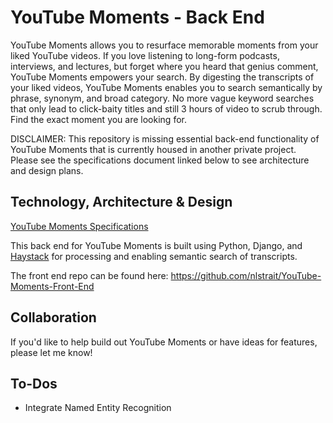 # YouTube Moments - Back End
YouTube Moments allows you to resurface memorable moments from your liked YouTube videos. If you love listening to long-form podcasts, interviews, and lectures, but forget where you heard that genius comment, YouTube Moments empowers your search. By digesting the transcripts of your liked videos, YouTube Moments enables you to search semantically by phrase, synonym, and broad category. No more vague keyword searches that only lead to click-baity titles and still 3 hours of video to scrub through. Find the exact moment you are looking for.

DISCLAIMER: This repository is missing essential back-end functionality of YouTube Moments that is currently housed in another private project. Please see the specifications document linked below to see architecture and design plans.

## Technology, Architecture & Design
[YouTube Moments Specifications](https://docs.google.com/document/d/1nHf7Xzaz1lXnpwEXJTr0JcHgQUo8H8K4VndpWCSR3lo/edit?usp=sharing)

This back end for YouTube Moments is built using Python, Django, and [Haystack](https://github.com/deepset-ai/haystack) for processing and enabling semantic search of transcripts.

The front end repo can be found here: https://github.com/nlstrait/YouTube-Moments-Front-End

## Collaboration
If you'd like to help build out YouTube Moments or have ideas for features, please let me know!

## To-Dos
- Integrate Named Entity Recognition
